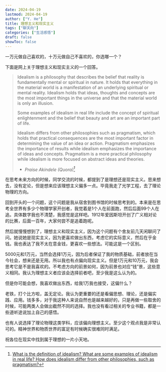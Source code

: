 ```yaml
---
date: 2024-04-19
lastmod: 2024-04-19
author: ["Y. He"]
title: 理想主义和现实主义
tags: ["聊天向"]
categories: ["生活感悟"]
draft: false
showToc: false
---
```


一万元做自己喜欢的，十万元做自己不喜欢的，你选哪一个？

<!--more-->

下面是网上关于理想主义和现实主义的一个回答。

> Idealism is a philosophy that describes the belief that reality is fundamentally mental or spiritual in nature. It holds that everything in the material world is a manifestation of an underlying spiritual or mental reality. Idealism holds that ideas, thoughts and concepts are the most important things in the universe and that the material world is only an illusion.
> 
> Some examples of idealism in real life include the concept of spiritual enlightenment and the belief that beauty and art are an important part of life.
> 
> Idealism differs from other philosophies such as pragmatism, which holds that practical consequences are the most important factor in determining the value of an idea or action. Pragmatism emphasizes the importance of results while idealism emphasizes the importance of ideas and concepts. Pragmatism is a more practical philosophy while idealism is more focused on abstract ideas and theories.
> - <cite> Praise Akindele (Quora)[^1]<cite>

[^1]: [What is the definition of idealism? What are some examples of idealism in real life? How does idealism differ from other philosophies, such as pragmatism?](https://www.quora.com/What-are-some-common-examples-of-idealism#:~:text=Idealism%20holds%20that%20ideas%2C%20thoughts,an%20important%20part%20of%20life.)




在思考未来方向的时候，同学交流的时候，都提到了是理想还是现实主义。思来想去，没有定论，但是想来应该理想主义偏多一点。毕竟我走了光学工程，去了理论物理的方向。

回到开头的一个问题，这个问题是我从宿舍到图书馆的时候思考到的。本来是在思考全世界有多少个物理学家开创者，我觉着是1个人在前面跑，然后后面99个人在追。具体数字我也不清楚，我感觉是这样吧。1912年爱因斯坦开创了广义相对论的比赛，后面一百年，大家何尝不是追着跑呢。

然后就慢慢想到了，理想主义和现实主义，因为这个问题有个舍友前几天闲聊问了问。她说她是现实主义，因为更喜欢做出东西，考虑它的实际意义，然后在乎金钱。我也表达了我不太在意金钱，更喜欢一些想法。可能这是一个区别。

5000元和1万元，当然会选择1万元，因为后者保证了我的物质基础，前者放在当今社会，想来还是无用。所以我也有点偏向现实主义。但是1万元和10万元，我会思考它是不是我喜欢的。不考虑方向的前景如何，因为前景也对应“钱”景，这些意义相同。我认为理想主义者应该会选择前者吧，至少我是这么认为的。

但是你可能会想，我喜欢做出东西，给我1万我也接受，这偏什么？

老铁，打个比方啦，盖无定论。我认为更重要的还是看偏思想、理论，还是偏实践、应用。钱多多，对于我这种人来说自然也是越来越好的，只是再做一些取舍的时候，可能两类人会做出截然不同的选择。我也没有看过相关的专业书籍，都是一些道听途说加上自己的感悟。

也有人说选择了理论物理这类学科，应该偏向理想主义。至少这个观点我是非常认可的。精神世界和物质世界的富足有时候确实很难同时满足。

祝各位在现实中找到属于理想的一片小天地。
